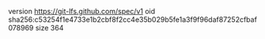 version https://git-lfs.github.com/spec/v1
oid sha256:c53254f1e4733e1b2cbf8f2cc4e35b029b5fe1a3f9f96daf87252cfbaf078969
size 364
